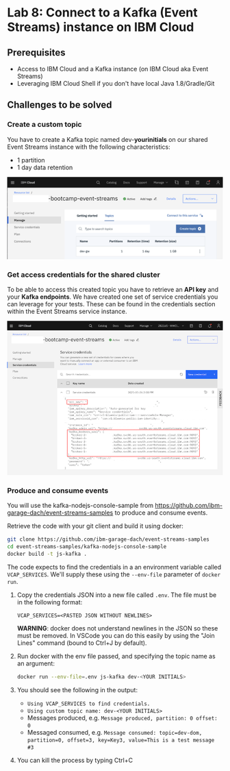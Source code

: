 # Lab 8: Connect to a Kafka (Event Streams) instance on IBM Cloud

## Prerequisites

- Access to IBM Cloud and a Kafka instance (on IBM Cloud aka Event Streams)
- Leveraging IBM Cloud Shell if you don't have local Java 1.8/Gradle/Git

## Challenges to be solved

### Create a custom topic

You have to create a Kafka topic named dev-**yourinitials** on our shared Event Streams instance with the following characteristics:

- 1 partition
- 1 day data retention

![image](images/lab-kafka-01.png)

### Get access credentials for the shared cluster

To be able to access this created topic you have to retrieve an **API key** and your **Kafka endpoints**.
We have created one set of service credentials you can leverage for your tests. These can be found in the credentials section within the
Event Streams service instance.

![image](images/lab-kafka-02.png)

### Produce and consume events

You will use the kafka-nodejs-console-sample from https://github.com/ibm-garage-dach/event-streams-samples to produce and consume events.

Retrieve the code with your git client and build it using docker:

```bash
git clone https://github.com/ibm-garage-dach/event-streams-samples
cd event-streams-samples/kafka-nodejs-console-sample
docker build -t js-kafka .
```

The code expects to find the credentials in a an environment variable called `VCAP_SERVICES`. We'll supply these using the `--env-file` parameter of `docker run`.

 1. Copy the credentials JSON into a new file called `.env`. The file must be in the following format:

    ```
    VCAP_SERVICES=<PASTED JSON WITHOUT NEWLINES>
    ```

    **WARNING**: docker does not understand newlines in the JSON so these must be removed. In VSCode you can do this easily by using the "Join Lines" command (bound to Ctrl+J by default).

 2. Run docker with the env file passed, and specifying the topic name as an argument:

    ```sh
    docker run --env-file=.env js-kafka dev-<YOUR INITIALS>
    ```

 3. You should see the following in the output:

    * `Using VCAP_SERVICES to find credentials.`
    * `Using custom topic name: dev-<YOUR INITIALS>`
    * Messages produced, e.g. `Message produced, partition: 0 offset: 0`
    * Messaged consumed, e.g. `Message consumed: topic=dev-dom, partition=0, offset=3, key=Key3, value=This is a test message #3`

 4. You can kill the process by typing Ctrl+C

